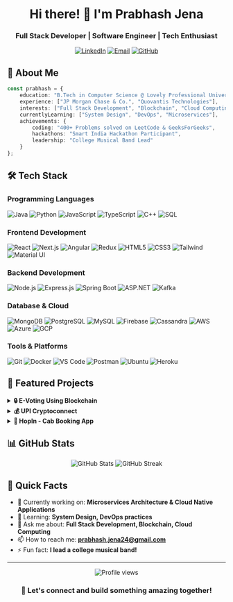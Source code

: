 <h1 align="center">Hi there! 👋 I'm Prabhash Jena</h1>
<h3 align="center">Full Stack Developer | Software Engineer | Tech Enthusiast</h3>

<p align="center">
  <a href="https://www.linkedin.com/in/prabhash-jena/"><img src="https://img.shields.io/badge/LinkedIn-0077B5?style=for-the-badge&logo=linkedin&logoColor=white" alt="LinkedIn"/></a>
  <a href="mailto:prabhash.jena24@gmail.com"><img src="https://img.shields.io/badge/Email-D14836?style=for-the-badge&logo=gmail&logoColor=white" alt="Email"/></a>
  <a href="https://github.com/Prabhash490"><img src="https://img.shields.io/badge/GitHub-100000?style=for-the-badge&logo=github&logoColor=white" alt="GitHub"/></a>
</p>

## 💫 About Me
```typescript
const prabhash = {
    education: "B.Tech in Computer Science @ Lovely Professional University",
    experience: ["JP Morgan Chase & Co.", "Quovantis Technologies"],
    interests: ["Full Stack Development", "Blockchain", "Cloud Computing"],
    currentlyLearning: ["System Design", "DevOps", "Microservices"],
    achievements: {
        coding: "400+ Problems solved on LeetCode & GeeksForGeeks",
        hackathons: "Smart India Hackathon Participant",
        leadership: "College Musical Band Lead"
    }
};
```

## 🛠️ Tech Stack

### Programming Languages
![Java](https://img.shields.io/badge/Java-ED8B00?style=flat-square&logo=openjdk&logoColor=white)
![Python](https://img.shields.io/badge/Python-3776AB?style=flat-square&logo=python&logoColor=white)
![JavaScript](https://img.shields.io/badge/JavaScript-F7DF1E?style=flat-square&logo=javascript&logoColor=black)
![TypeScript](https://img.shields.io/badge/TypeScript-007ACC?style=flat-square&logo=typescript&logoColor=white)
![C++](https://img.shields.io/badge/C++-00599C?style=flat-square&logo=c%2B%2B&logoColor=white)
![SQL](https://img.shields.io/badge/SQL-4479A1?style=flat-square&logo=mysql&logoColor=white)

### Frontend Development
![React](https://img.shields.io/badge/React-20232A?style=flat-square&logo=react&logoColor=61DAFB)
![Next.js](https://img.shields.io/badge/Next.js-000000?style=flat-square&logo=next.js&logoColor=white)
![Angular](https://img.shields.io/badge/Angular-DD0031?style=flat-square&logo=angular&logoColor=white)
![Redux](https://img.shields.io/badge/Redux-764ABC?style=flat-square&logo=redux&logoColor=white)
![HTML5](https://img.shields.io/badge/HTML5-E34F26?style=flat-square&logo=html5&logoColor=white)
![CSS3](https://img.shields.io/badge/CSS3-1572B6?style=flat-square&logo=css3&logoColor=white)
![Tailwind](https://img.shields.io/badge/Tailwind_CSS-38B2AC?style=flat-square&logo=tailwind-css&logoColor=white)
![Material UI](https://img.shields.io/badge/Material_UI-0081CB?style=flat-square&logo=material-ui&logoColor=white)

### Backend Development
![Node.js](https://img.shields.io/badge/Node.js-43853D?style=flat-square&logo=node.js&logoColor=white)
![Express.js](https://img.shields.io/badge/Express.js-404D59?style=flat-square&logo=express&logoColor=white)
![Spring Boot](https://img.shields.io/badge/Spring_Boot-6DB33F?style=flat-square&logo=spring&logoColor=white)
![ASP.NET](https://img.shields.io/badge/ASP.NET-512BD4?style=flat-square&logo=.net&logoColor=white)
![Kafka](https://img.shields.io/badge/Apache_Kafka-231F20?style=flat-square&logo=apache-kafka&logoColor=white)

### Database & Cloud
![MongoDB](https://img.shields.io/badge/MongoDB-4EA94B?style=flat-square&logo=mongodb&logoColor=white)
![PostgreSQL](https://img.shields.io/badge/PostgreSQL-316192?style=flat-square&logo=postgresql&logoColor=white)
![MySQL](https://img.shields.io/badge/MySQL-005C84?style=flat-square&logo=mysql&logoColor=white)
![Firebase](https://img.shields.io/badge/Firebase-FFCA28?style=flat-square&logo=firebase&logoColor=black)
![Cassandra](https://img.shields.io/badge/Cassandra-1287B1?style=flat-square&logo=apache-cassandra&logoColor=white)
![AWS](https://img.shields.io/badge/AWS-232F3E?style=flat-square&logo=amazon-aws&logoColor=white)
![Azure](https://img.shields.io/badge/Azure-0089D6?style=flat-square&logo=microsoft-azure&logoColor=white)
![GCP](https://img.shields.io/badge/GCP-4285F4?style=flat-square&logo=google-cloud&logoColor=white)

### Tools & Platforms
![Git](https://img.shields.io/badge/Git-F05032?style=flat-square&logo=git&logoColor=white)
![Docker](https://img.shields.io/badge/Docker-2496ED?style=flat-square&logo=docker&logoColor=white)
![VS Code](https://img.shields.io/badge/VS_Code-007ACC?style=flat-square&logo=visual-studio-code&logoColor=white)
![Postman](https://img.shields.io/badge/Postman-FF6C37?style=flat-square&logo=postman&logoColor=white)
![Ubuntu](https://img.shields.io/badge/Ubuntu-E95420?style=flat-square&logo=ubuntu&logoColor=white)
![Heroku](https://img.shields.io/badge/Heroku-430098?style=flat-square&logo=heroku&logoColor=white)

## 🚀 Featured Projects

<details>
<summary><b>🔒 E-Voting Using Blockchain</b></summary>

A secure and transparent e-voting system leveraging blockchain technology:
- ✅ 100% verification accuracy through Aadhaar-linked key pair generation
- 🔐 95% reduction in vote forgery risks using digital signatures
- 📈 Enhanced accessibility for 80% of simulated voters
- **Tech Stack**: C++, Cryptography, Blockchain, SQLite
</details>

<details>
<summary><b>💰 UPI Cryptoconnect</b></summary>

Innovative fintech application bridging traditional and crypto finance:
- ⚡ Real-time transaction tracking (2-second response time)
- 🤖 AI-driven financial recommendations
- 🔄 Seamless crypto-fiat integration
- **Tech Stack**: React, Axios, Vite, Tailwind CSS, ExpressJS
</details>

<details>
<summary><b>🚗 HopIn - Cab Booking App</b></summary>

Modern ride-hailing platform with real-time features:
- 🎯 Real-time tracking with <200ms latency
- 🔒 Secure JWT authentication
- ⚡ 40% faster API response times
- **Tech Stack**: MERN Stack, Socket.IO, JWT
</details>

## 📊 GitHub Stats

<p align="center">
  <img src="https://github-readme-stats.vercel.app/api?username=Prabhash490&show_icons=true&theme=radical" alt="GitHub Stats" />
  <img src="https://github-readme-streak-stats.herokuapp.com/?user=Prabhash490&theme=radical" alt="GitHub Streak" />
</p>

## 🎯 Quick Facts
- 🔭 Currently working on: **Microservices Architecture & Cloud Native Applications**
- 🌱 Learning: **System Design, DevOps practices**
- 💬 Ask me about: **Full Stack Development, Blockchain, Cloud Computing**
- 📫 How to reach me: **prabhash.jena24@gmail.com**
- ⚡ Fun fact: **I lead a college musical band!**

---

<p align="center">
  <img src="https://komarev.com/ghpvc/?username=Prabhash490&label=Profile%20views&color=0e75b6&style=flat" alt="Profile views" />
</p>

<h3 align="center">💬 Let's connect and build something amazing together!</h3>
